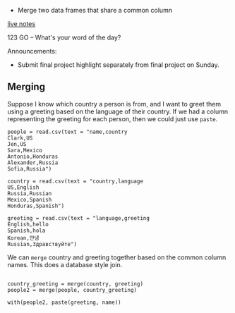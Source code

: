 - Merge two data frames that share a common column

[live notes](https://github.com/clarkfitzg/stat128/blob/master/2020-12-09.Rmd)

123 GO – What's your word of the day?

Announcements:

- Submit final project highlight separately from final project on Sunday.

## Merging

Suppose I know which country a person is from, and I want to greet them using a greeting based on the language of their country.
If we had a column representing the greeting for each person, then we could just use `paste`.

```{r}
people = read.csv(text = "name,country
Clark,US
Jen,US
Sara,Mexico
Antonio,Honduras
Alexander,Russia
Sofia,Russia")

country = read.csv(text = "country,language
US,English
Russia,Russian
Mexico,Spanish
Honduras,Spanish")

greeting = read.csv(text = "language,greeting
English,hello
Spanish,hola
Korean,안녕
Russian,Здравствуйте")
```

We can `merge` country and greeting together based on the common column names.
This does a database style join.

```{r}

country_greeting = merge(country, greeting)
people2 = merge(people, country_greeting)

with(people2, paste(greeting, name))
```



